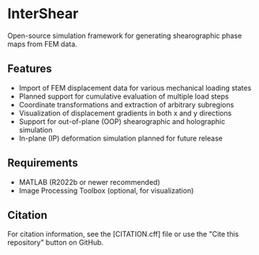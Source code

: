 # InterShear
Open-source simulation framework for generating shearographic phase maps from FEM data.

## Features
- Import of FEM displacement data for various mechanical loading states
- Planned support for cumulative evaluation of multiple load steps
- Coordinate transformations and extraction of arbitrary subregions
- Visualization of displacement gradients in both x and y directions
- Support for out-of-plane (OOP) shearographic and holographic simulation
- In-plane (IP) deformation simulation planned for future release

## Requirements
- MATLAB (R2022b or newer recommended)
- Image Processing Toolbox (optional, for visualization)



## Citation
For citation information, see the [CITATION.cff] file or use the "Cite this repository" button on GitHub.
